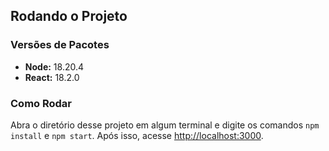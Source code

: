 ## Rodando o Projeto

### Versões de Pacotes
- **Node:** 18.20.4  
- **React:** 18.2.0  

### Como Rodar
Abra o diretório desse projeto em algum terminal e digite os comandos `npm install` e `npm start`.
Após isso, acesse [http://localhost:3000](http://localhost:3000).
